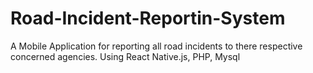 # Road-Incident-Reportin-System
A Mobile Application for reporting all road incidents to there respective concerned agencies. Using React Native.js, PHP, Mysql
